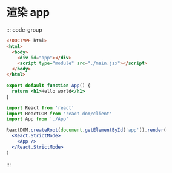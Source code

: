 # 渲染 app

::: code-group

```html [index.html]
<!DOCTYPE html>
<html>
  <body>
    <div id="app"></div>
    <script type="module" src="./main.jsx"></script>
  </body>
</html>
```

```jsx [App.jsx]
export default function App() {
  return <h1>Hello world</h1>
}
```

```jsx [main.jsx]
import React from 'react'
import ReactDOM from 'react-dom/client'
import App from './App'

ReactDOM.createRoot(document.getElementById('app')).render(
  <React.StrictMode>
    <App />
  </React.StrictMode>
)
```

:::
